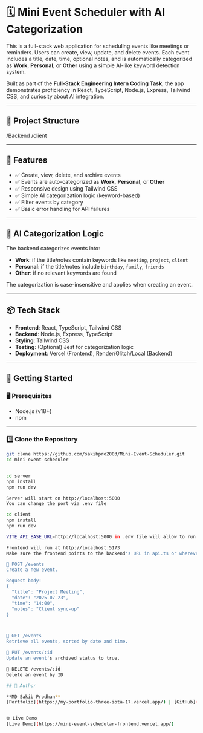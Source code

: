 # 🗓️ Mini Event Scheduler with AI Categorization

This is a full-stack web application for scheduling events like meetings or reminders. Users can create, view, update, and delete events. Each event includes a title, date, time, optional notes, and is automatically categorized as **Work**, **Personal**, or **Other** using a simple AI-like keyword detection system.

Built as part of the **Full-Stack Engineering Intern Coding Task**, the app demonstrates proficiency in React, TypeScript, Node.js, Express, Tailwind CSS, and curiosity about AI integration.

---

## 📁 Project Structure

/Backend
/client



---

## 🚀 Features

- ✅ Create, view, delete, and archive events  
- ✅ Events are auto-categorized as **Work**, **Personal**, or **Other**  
- ✅ Responsive design using Tailwind CSS  
- ✅ Simple AI categorization logic (keyword-based)  
- ✅ Filter events by category  
- ✅ Basic error handling for API failures  

---

## 🧠 AI Categorization Logic

The backend categorizes events into:

- **Work**: if the title/notes contain keywords like `meeting`, `project`, `client`
- **Personal**: if the title/notes include `birthday`, `family`, `friends`
- **Other**: if no relevant keywords are found

The categorization is case-insensitive and applies when creating an event.

---

## 📦 Tech Stack

- **Frontend**: React, TypeScript, Tailwind CSS  
- **Backend**: Node.js, Express, TypeScript  
- **Styling**: Tailwind CSS  
- **Testing**: (Optional) Jest for categorization logic  
- **Deployment**: Vercel (Frontend), Render/Glitch/Local (Backend)  

---

## 🔧 Getting Started

### 🖥️ Prerequisites

- Node.js (v18+)
- npm 

---

### 1️⃣ Clone the Repository

```bash
git clone https://github.com/sakibpro2003/Mini-Event-Scheduler.git
cd mini-event-scheduler


cd server
npm install
npm run dev

Server will start on http://localhost:5000
You can change the port via .env file

cd client
npm install
npm run dev

VITE_API_BASE_URL=http://localhost:5000 in .env file will allow to run the project on local machine.

Frontend will run at http://localhost:5173
Make sure the frontend points to the backend's URL in api.ts or wherever API calls are configured

🔹 POST /events
Create a new event.

Request body:
{
  "title": "Project Meeting",
  "date": "2025-07-23",
  "time": "14:00",
  "notes": "Client sync-up"
}



🔹 GET /events
Retrieve all events, sorted by date and time.

🔹 PUT /events/:id
Update an event's archived status to true.

🔹 DELETE /events/:id
Delete an event by ID

## 🙌 Author

**MD Sakib Prodhan**  
[Portfolio](https://my-portfolio-three-iota-17.vercel.app/) | [GitHub](https://github.com/sakibpro2003) | [LinkedIn](https://linkedin.com/in/sakibprodhan00) | sakibprodhan2003@gmail.com


🌐 Live Demo
[Live Demo](https://mini-event-schedular-frontend.vercel.app/)

